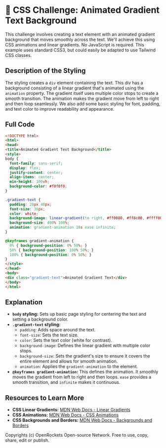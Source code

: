 # 🐞 CSS Challenge:  Animated Gradient Text Background


This challenge involves creating a text element with an animated gradient background that moves smoothly across the text.  We'll achieve this using CSS animations and linear gradients.  No JavaScript is required.  This example uses standard CSS3, but could easily be adapted to use Tailwind CSS classes.


## Description of the Styling

The styling creates a `div` element containing the text. This div has a background consisting of a linear gradient that's animated using the `animation` property.  The gradient itself uses multiple color stops to create a smooth transition. The animation makes the gradient move from left to right and then loop seamlessly.  We also add some basic styling for font, padding, and text color to improve readability and appearance.


## Full Code

```html
<!DOCTYPE html>
<html>
<head>
<title>Animated Gradient Text Background</title>
<style>
body {
  font-family: sans-serif;
  display: flex;
  justify-content: center;
  align-items: center;
  min-height: 100vh;
  background-color: #f0f0f0;
}

.gradient-text {
  padding: 20px 40px;
  font-size: 36px;
  color: white;
  background-image: linear-gradient(to right, #ff0080, #ff8c00, #ffff00, #00ff00, #00ffff, #0000ff, #8b00ff);
  background-size: 400% 100%;
  animation: gradient-animation 10s ease infinite;
}

@keyframes gradient-animation {
  0% { background-position: 0% 50%; }
  50% { background-position: 100% 50%; }
  100% { background-position: 0% 50%; }
}
</style>
</head>
<body>
<div class="gradient-text">Animated Gradient Text</div>
</body>
</html>
```

## Explanation

* **`body` styling:**  Sets up basic page styling for centering the text and setting a background color.
* **`.gradient-text` styling:**
    * `padding`: Adds space around the text.
    * `font-size`: Sets the text size.
    * `color`: Sets the text color (white for contrast).
    * `background-image`: Defines the linear gradient with multiple color stops.
    * `background-size`:  Sets the gradient's size to ensure it covers the entire element and allows for smooth animation.
    * `animation`: Applies the `gradient-animation` to the element.
* **`@keyframes gradient-animation`:** This defines the animation.  It smoothly moves the gradient from left to right and then loops.  `ease` provides a smooth transition, and `infinite` makes it continuous.


## Resources to Learn More

* **CSS Linear Gradients:** [MDN Web Docs - Linear Gradients](https://developer.mozilla.org/en-US/docs/Web/CSS/linear-gradient)
* **CSS Animations:** [MDN Web Docs - CSS Animations](https://developer.mozilla.org/en-US/docs/Web/CSS/animation)
* **CSS Backgrounds and Borders:** [MDN Web Docs - Backgrounds and Borders](https://developer.mozilla.org/en-US/docs/Web/CSS/background)


Copyrights (c) OpenRockets Open-source Network. Free to use, copy, share, edit or publish.

